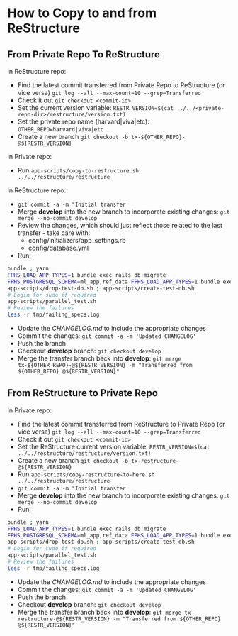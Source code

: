 # How to Copy to and from ReStructure

## From Private Repo To ReStructure

In ReStructure repo:

- Find the latest commit transferred from Private Repo to ReStructure (or vice versa) `git log --all --max-count=10 --grep=Transferred`
- Check it out `git checkout <commit-id>`
- Set the current version variable: `RESTR_VERSION=$(cat ../../<private-repo-dir>/restructure/version.txt)`
- Set the private repo name (harvard|viva|etc): `OTHER_REPO=harvard|viva|etc`
- Create a new branch `git checkout -b tx-${OTHER_REPO}-@${RESTR_VERSION}`

In Private repo:

- Run `app-scripts/copy-to-restructure.sh ../../restructure/restructure`

In ReStructure repo:

- `git commit -a -m "Initial transfer`
- Merge **develop** into the new branch to incorporate existing changes: `git merge --no-commit develop`
- Review the changes, which should just reflect those related to the last transfer - take care with:
  - config/initializers/app_settings.rb
  - config/database.yml
- Run:

```sh
bundle ; yarn
FPHS_LOAD_APP_TYPES=1 bundle exec rails db:migrate
FPHS_POSTGRESQL_SCHEMA=ml_app,ref_data FPHS_LOAD_APP_TYPES=1 bundle exec rake db:structure:dump
app-scripts/drop-test-db.sh ; app-scripts/create-test-db.sh
# Login for sudo if required
app-scripts/parallel_test.sh
# Review the failures
less -r tmp/failing_specs.log
```

- Update the _CHANGELOG.md_ to include the appropriate changes
- Commit the changes: `git commit -a -m 'Updated CHANGELOG'`
- Push the branch
- Checkout **develop** branch: `git checkout develop`
- Merge the transfer branch back into **develop**: `git merge tx-${OTHER_REPO}-@${RESTR_VERSION} -m "Transferred from ${OTHER_REPO} @${RESTR_VERSION}"`

## From ReStructure to Private Repo

In Private repo:

- Find the latest commit transferred from ReStructure to Private Repo (or vice versa) `git log --all --max-count=10 --grep=Transferred`
- Check it out `git checkout <commit-id>`
- Set the ReStructure current version variable: `RESTR_VERSION=$(cat ../../restructure/restructure/version.txt)`
- Create a new branch `git checkout -b tx-restructure-@${RESTR_VERSION}`
- Run `app-scripts/copy-restructure-to-here.sh ../../restructure/restructure`
- `git commit -a -m "Initial transfer`
- Merge **develop** into the new branch to incorporate existing changes: `git merge --no-commit develop`
- Run:

```sh
bundle ; yarn
FPHS_LOAD_APP_TYPES=1 bundle exec rails db:migrate
FPHS_POSTGRESQL_SCHEMA=ml_app,ref_data FPHS_LOAD_APP_TYPES=1 bundle exec rake db:structure:dump
app-scripts/drop-test-db.sh ; app-scripts/create-test-db.sh
# Login for sudo if required
app-scripts/parallel_test.sh
# Review the failures
less -r tmp/failing_specs.log
```

- Update the _CHANGELOG.md_ to include the appropriate changes
- Commit the changes: `git commit -a -m 'Updated CHANGELOG'`
- Push the branch
- Checkout **develop** branch: `git checkout develop`
- Merge the transfer branch back into **develop**: `git merge tx-restructure-@${RESTR_VERSION} -m "Transferred from ${OTHER_REPO} @${RESTR_VERSION}"`
